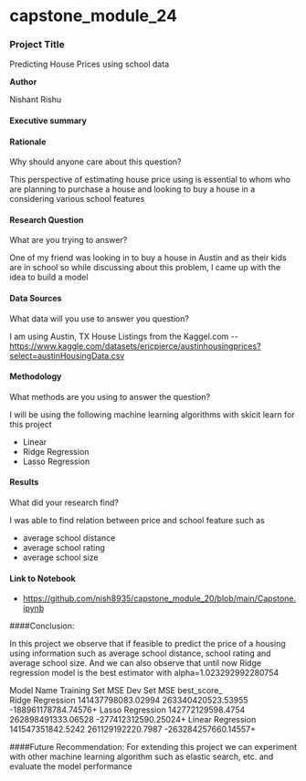 # capstone_module_24
### Project Title

Predicting House Prices using school data 

**Author**

Nishant Rishu

#### Executive summary

#### Rationale
Why should anyone care about this question?

This perspective of estimating house price using is essential to whom who are planning to purchase a house and looking to buy a house in a considering various school features 

#### Research Question
What are you trying to answer?

One of my friend was looking in to buy a house in Austin and as their kids are in school so while discussing about this problem, I came up with the idea to build a model

#### Data Sources
What data will you use to answer you question?

I am using Austin, TX House Listings from the Kaggel.com -- https://www.kaggle.com/datasets/ericpierce/austinhousingprices?select=austinHousingData.csv

#### Methodology
What methods are you using to answer the question?

I will be using the following machine learning algorithms with skicit learn for this project 
- Linear 
- Ridge Regression
- Lasso Regression

#### Results
What did your research find?

I was able to find relation between price and school feature such as 
- average school distance 
- average school rating 
- average school size

#### Link to Notebook
- https://github.com/nish8935/capstone_module_20/blob/main/Capstone.ipynb

####Conclusion:

In this project we observe that if feasible to predict the price of a housing using information such as average school distance, school rating and average school size. And we can also observe that until now Ridge regression model is the best estimator with alpha=1.023292992280754

Model Name            Training Set MSE     Dev Set MSE          best_score_      
Ridge Regression      141437798083.02994   263340420523.53955  -188961178784.74576+
Lasso Regression      142772129598.4754    262898491333.06528  -277412312590.25024+
Linear Regression     141547351842.5242    261129192220.7987   -263284257660.14557+

    
####Future Recommendation:
For extending this project we can experiment with other machine learning algorithm such as elastic search, etc. and evaluate the model performance

